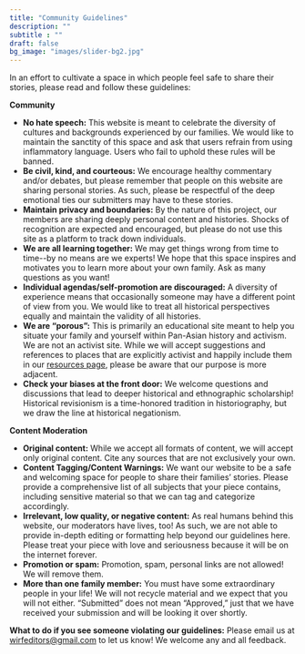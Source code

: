 ```yaml
---
title: "Community Guidelines"
description: ""
subtitle : ""
draft: false
bg_image: "images/slider-bg2.jpg"
---
```


In an effort to cultivate a space in which people feel safe to share their stories, please read and follow these guidelines:

**Community**
- **No hate speech:** This website is meant to celebrate the diversity of cultures and backgrounds experienced by our families. We would like to maintain the sanctity of this space and ask that users refrain from using inflammatory language. Users who fail to uphold these rules will be banned.
- **Be civil, kind, and courteous:** We encourage healthy commentary and/or debates, but please remember that people on this website are sharing personal stories. As such, please be respectful of the deep emotional ties our submitters may have to these stories.
- **Maintain privacy and boundaries:** By the nature of this project, our members are sharing deeply personal content and histories. Shocks of recognition are expected and encouraged, but please do not use this site as a platform to track down individuals.
- **We are all learning together:** We may get things wrong from time to time--by no means are we experts! We hope that this space inspires and motivates you to learn more about your own family. Ask as many questions as you want!
- **Individual agendas/self-promotion are discouraged:** A diversity of experience means that occasionally someone may have a different point of view from you. We would like to treat all historical perspectives equally and maintain the validity of all histories.
- **We are “porous”:** This is primarily an educational site meant to help you situate your family and yourself within Pan-Asian history and activism. We are not an activist site. While we will accept suggestions and references to places that are explicitly activist and happily include them in our [resources page](https://wirf.netlify.app/resources/), please be aware that our purpose is more adjacent.
- **Check your biases at the front door:** We welcome questions and discussions that lead to deeper historical and ethnographic scholarship! Historical revisionism is a time-honored tradition in historiography, but we draw the line at historical negationism.


**Content Moderation**
- **Original content:** While we accept all formats of content, we will accept only original content. Cite any sources that are not exclusively your own.
- **Content Tagging/Content Warnings:** We want our website to be a safe and welcoming space for people to share their families’ stories. Please provide a comprehensive list of all subjects that your piece contains, including sensitive material so that we can tag and categorize accordingly. 
- **Irrelevant, low quality, or negative content:** As real humans behind this website, our moderators have lives, too! As such, we are not able to provide in-depth editing or formatting help beyond our guidelines here. Please treat your piece with love and seriousness because it will be on the internet forever.
- **Promotion or spam:** Promotion, spam, personal links are not allowed! We will remove them.
- **More than one family member:** You must have some extraordinary people in your life! We will not recycle material and we expect that you will not either. “Submitted” does not mean “Approved,” just that we have received your submission and will be looking it over shortly.

**What to do if you see someone violating our guidelines:**
Please email us at wirfeditors@gmail.com to let us know! We welcome any and all feedback.
